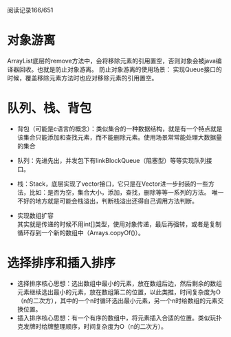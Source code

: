阅读记录166/651
# 对象游离
ArrayList底层的remove方法中，会将移除元素的引用置空，否则对象会被java编译器回收。也就是防止对象游离。
防止对象游离的使用场景：
实现Queue接口的时候，覆盖移除元素方法时也应对移除元素的引用置空。

# 队列、栈、背包
* 背包（可能是c语言的概念）：类似集合的一种数据结构，就是有一个特点就是该集合只能添加和查找元素，而不能删除元素。使用场景常常能处理大数据量的集合
* 队列：先进先出，并发包下有linkBlockQueue（阻塞型）等等实现队列接口。
* 栈：Stack，底层实现了vector接口，它只是在Vector进一步封装的一些方法，比如：是否为空，集合大小，添加，查找，删除等等一系列的方法。
唯一不好的地方就是可能会栈溢出，判断栈溢出还得自己调用方法判断。

* 实现数组扩容<br>
其实就是传递的时候不用int[]类型，使用对象传递，最后再强转，或者是复制循环存到一个新的数组中（Arrays.copyOf()）。

# 选择排序和插入排序
* 选择排序核心思想：选出数组中最小的元素，放在数组后边，然后剩余的数组元素继续选出最小的元素，放在数组第二的位置，以此类推，时间复杂度为O（n的二次方），其中的一个n时循环选出最小元素，另一个n时给数组的元素交换位置。
* 插入排序核心思想：有一个有序的数组中，将元素插入合适的位置。类似玩扑克发牌时给牌整理顺序，时间复杂度为O（n的二次方）。
